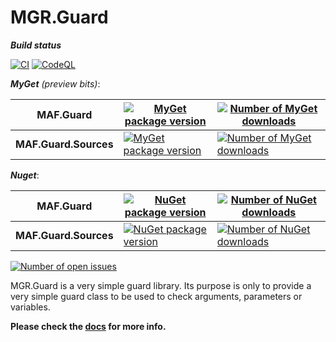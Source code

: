 MGR.Guard
=

***Build status***

[![CI][build-ci-status_img]][build-ci-status_url]
[![CodeQL][build-codeql-status_img]][build-codeql-status_url]


***MyGet*** *(preview bits)*:

| MAF.Guard | [![MyGet package version][myget-guard_img]][myget-guard_url] | [![Number of MyGet downloads][mygetDownload-guard_img]][mygetDownload-guard_url] |
|-|-|-|
| **MAF.Guard.Sources** | [![MyGet package version][myget-guard-sources_img]][myget-guard-sources_url] | [![Number of MyGet downloads][mygetDownload-guard-sources_img]][mygetDownload-guard-sources_url] |

***Nuget***:

| MAF.Guard  | [![NuGet package version][nuget-guard_img]][nuget-guard_url] | [![Number of NuGet downloads][nugetDownload-guard_img]][nugetDownload-guard_url] |
|-|-|-|
| **MAF.Guard.Sources** | [![NuGet package version][nuget-guard-sources_img]][nuget-guard-sources_url] | [![Number of NuGet downloads][nugetDownload-guard-sources_img]][nugetDownload-guard-sources_url] |

[![Number of open issues][githubIssues_img]][githubIssues_url]

MGR.Guard is a very simple guard library.
Its purpose is only to provide a very simple guard class
to be used to check arguments,
parameters or variables.


**Please check the [docs](https://mgrosperrin.github.io/guard/) for more info.**

   [build-ci-status_img]: https://github.com/mgrosperrin/guard/actions/workflows/ci.yml/badge.svg?branch=main
   [build-ci-status_url]: https://github.com/mgrosperrin/guard/actions/workflows/ci.yml
   [build-codeql-status_img]: https://github.com/mgrosperrin/guard/actions/workflows/codeql-analysis.yml/badge.svg?branch=main
   [build-codeql-status_url]: https://github.com/mgrosperrin/guard/actions/workflows/codeql-analysis.yml
   [myget-guard_url]: https://www.myget.org/feed/mgrosperrin/package/nuget/MGR.Guard/
   [myget-guard-sources_url]: https://www.myget.org/feed/mgrosperrin/package/nuget/MGR.Guard.Sources/
   [myget-guard_img]: https://img.shields.io/myget/mgrosperrin/vpre/MGR.Guard.svg
   [myget-guard-sources_img]: https://img.shields.io/myget/mgrosperrin/vpre/MGR.Guard.Sources.svg
   [mygetDownload-guard_url]: https://www.myget.org/feed/mgrosperrin/package/nuget/MGR.Guard/
   [mygetDownload-guard-sources_url]: https://www.myget.org/feed/mgrosperrin/package/nuget/MGR.Guard.Sources/
   [mygetDownload-guard_img]: https://img.shields.io/myget/mgrosperrin/dt/MGR.Guard.svg
   [mygetDownload-guard-sources_img]: https://img.shields.io/myget/mgrosperrin/dt/MGR.Guard.Sources.svg
   [nuget-guard_url]: https://www.nuget.org/packages/MGR.Guard/
   [nuget-guard-sources_url]: https://www.nuget.org/packages/MGR.Guard.Sources/
   [nuget-guard_img]: https://img.shields.io/nuget/v/MGR.Guard.svg
   [nuget-guard-sources_img]: https://img.shields.io/nuget/v/MGR.Guard.Sources.svg
   [nugetDownload-guard_url]: https://www.nuget.org/stats/packages/MGR.Guard?groupby=Version
   [nugetDownload-guard-sources_url]: https://www.nuget.org/stats/packages/MGR.Guard.Sources?groupby=Version
   [nugetDownload-guard_img]: https://img.shields.io/nuget/dt/MGR.Guard.svg
   [nugetDownload-guard-sources_img]: https://img.shields.io/nuget/dt/MGR.Guard.Sources.svg
   [githubIssues_url]: https://github.com/mgrosperrin/guard/issues
   [githubIssues_img]: https://img.shields.io/github/issues/mgrosperrin/guard.svg
